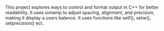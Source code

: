 This project explores ways to control and format output in C++ for better readability. It uses iomanip to adjust spacing, alignment, and precision, making it display a users balance. It uses functions like setf(), setw(), setprecision() ect. 
